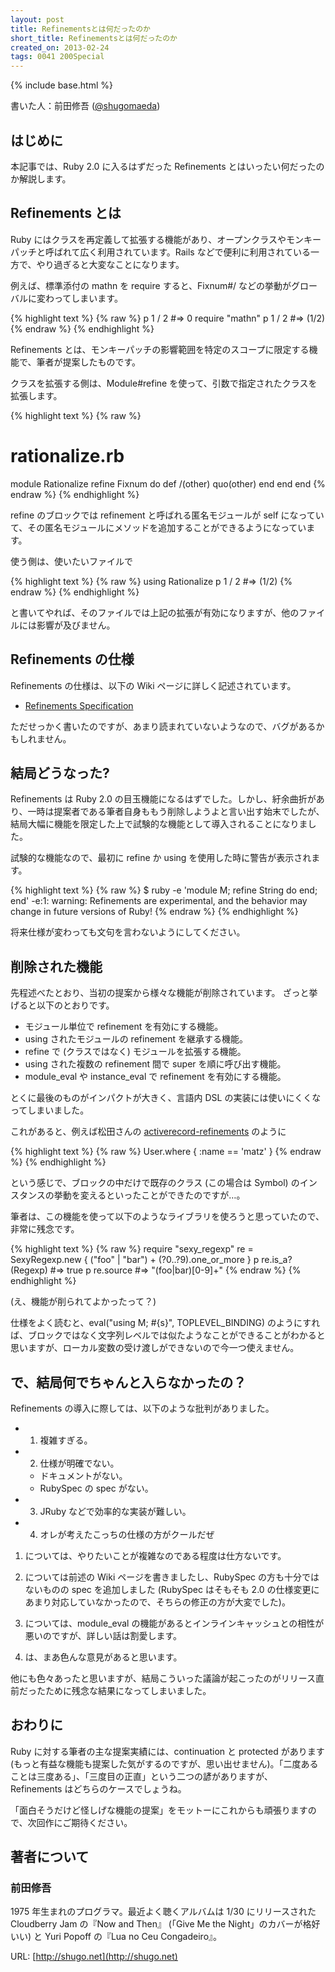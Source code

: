 ```yaml
---
layout: post
title: Refinementsとは何だったのか
short_title: Refinementsとは何だったのか
created_on: 2013-02-24
tags: 0041 200Special
---
```

{% include base.html %}


書いた人：前田修吾 ([@shugomaeda](https://twitter.com/shugomaeda))

## はじめに

本記事では、Ruby 2.0 に入るはずだった Refinements とはいったい何だったのか解説します。

## Refinements とは

Ruby にはクラスを再定義して拡張する機能があり、オープンクラスやモンキーパッチと呼ばれて広く利用されています。Rails などで便利に利用されている一方で、やり過ぎると大変なことになります。

例えば、標準添付の mathn を require すると、Fixnum#/ などの挙動がグローバルに変わってしまいます。

{% highlight text %}
{% raw %}
p 1 / 2 #=> 0
require "mathn"
p 1 / 2 #=> (1/2)
{% endraw %}
{% endhighlight %}


Refinements とは、モンキーパッチの影響範囲を特定のスコープに限定する機能で、筆者が提案したものです。

クラスを拡張する側は、Module#refine を使って、引数で指定されたクラスを拡張します。

{% highlight text %}
{% raw %}
# rationalize.rb
module Rationalize
  refine Fixnum do
    def /(other)
      quo(other)
    end
  end
end
{% endraw %}
{% endhighlight %}


refine のブロックでは refinement と呼ばれる匿名モジュールが self になっていて、その匿名モジュールにメソッドを追加することができるようになっています。

使う側は、使いたいファイルで

{% highlight text %}
{% raw %}
using Rationalize
p 1 / 2 #=> (1/2)
{% endraw %}
{% endhighlight %}


と書いてやれば、そのファイルでは上記の拡張が有効になりますが、他のファイルには影響が及びません。

## Refinements の仕様

Refinements の仕様は、以下の Wiki ページに詳しく記述されています。

* [Refinements Specification](https://bugs.ruby-lang.org/projects/ruby-trunk/wiki/RefinementsSpec)


ただせっかく書いたのですが、あまり読まれていないようなので、バグがあるかもしれません。

## 結局どうなった?

Refinements は Ruby 2.0 の目玉機能になるはずでした。しかし、紆余曲折があり、一時は提案者である筆者自身ももう削除しようよと言い出す始末でしたが、結局大幅に機能を限定した上で試験的な機能として導入されることになりました。

試験的な機能なので、最初に refine か using を使用した時に警告が表示されます。

{% highlight text %}
{% raw %}
$ ruby -e 'module M; refine String do end; end'
-e:1: warning: Refinements are experimental, and the behavior may change in future versions of Ruby!
{% endraw %}
{% endhighlight %}


将来仕様が変わっても文句を言わないようにしてください。

## 削除された機能

先程述べたとおり、当初の提案から様々な機能が削除されています。
ざっと挙げると以下のとおりです。

* モジュール単位で refinement を有効にする機能。
* using されたモジュールの refinement を継承する機能。
* refine で (クラスではなく) モジュールを拡張する機能。
* using された複数の refinement 間で super を順に呼び出す機能。
* module_eval や instance_eval で refinement を有効にする機能。


とくに最後のものがインパクトが大きく、言語内 DSL の実装には使いにくくなってしまいました。

これがあると、例えば松田さんの [activerecord-refinements](https://github.com/amatsuda/activerecord-refinements) のように

{% highlight text %}
{% raw %}
User.where { :name == 'matz' }
{% endraw %}
{% endhighlight %}


という感じで、ブロックの中だけで既存のクラス (この場合は Symbol) のインスタンスの挙動を変えるといったことができたのですが…。

筆者は、この機能を使って以下のようなライブラリを使ろうと思っていたので、非常に残念です。

{% highlight text %}
{% raw %}
require "sexy_regexp"
re = SexyRegexp.new { ("foo" | "bar") + (?0..?9).one_or_more }
p re.is_a?(Regexp) #=> true
p re.source #=> "(foo|bar)[0-9]+"
{% endraw %}
{% endhighlight %}


(え、機能が削られてよかったって？)

仕様をよく読むと、eval("using M; #{s}", TOPLEVEL_BINDING) のようにすれば、ブロックではなく文字列レベルでは似たようなことができることがわかると思いますが、ローカル変数の受け渡しができないので今一つ使えません。

## で、結局何でちゃんと入らなかったの？

Refinements の導入に際しては、以下のような批判がありました。

* 1. 複雑すぎる。
* 2. 仕様が明確でない。
  * ドキュメントがない。
  * RubySpec の spec がない。
* 3.  JRuby などで効率的な実装が難しい。
* 4. オレが考えたこっちの仕様の方がクールだぜ


1. については、やりたいことが複雑なのである程度は仕方ないです。

2. については前述の Wiki ページを書きましたし、RubySpec の方も十分ではないものの spec を追加しました (RubySpec はそもそも 2.0 の仕様変更にあまり対応していなかったので、そちらの修正の方が大変でした)。

3. については、module_eval の機能があるとインラインキャッシュとの相性が悪いのですが、詳しい話は割愛します。

4. は、まあ色んな意見があると思います。

他にも色々あったと思いますが、結局こういった議論が起こったのがリリース直前だったために残念な結果になってしまいました。

## おわりに

Ruby に対する筆者の主な提案実績には、continuation と protected があります (もっと有益な機能も提案した気がするのですが、思い出せません)。「二度あることは三度ある」、「三度目の正直」という二つの諺がありますが、 Refinements はどちらのケースでしょうね。

「面白そうだけど怪しげな機能の提案」をモットーにこれからも頑張りますので、次回作にご期待ください。

## 著者について

### 前田修吾

1975 年生まれのプログラマ。最近よく聴くアルバムは 1/30 にリリースされた Cloudberry Jam の『Now and Then』 (「Give Me the Night」のカバーが格好いい) と Yuri Popoff の『Lua no Ceu Congadeiro』。

URL: [http://shugo.net](http://shugo.net)


